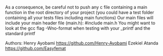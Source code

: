 As a consequence, be careful not to push any c file containing a main function in the root directory of your project (you could have a test folder containing all your tests files including main functions)
Our main files will include your main header file (main.h): #include main.h
You might want to look at the gcc flag -Wno-format when testing with your _printf and the standard printf

Authors:
        Henry Ayobami https://github.com/Henry-Ayobami
        Ezekiel Atanda https://github.com/Easyfemat
